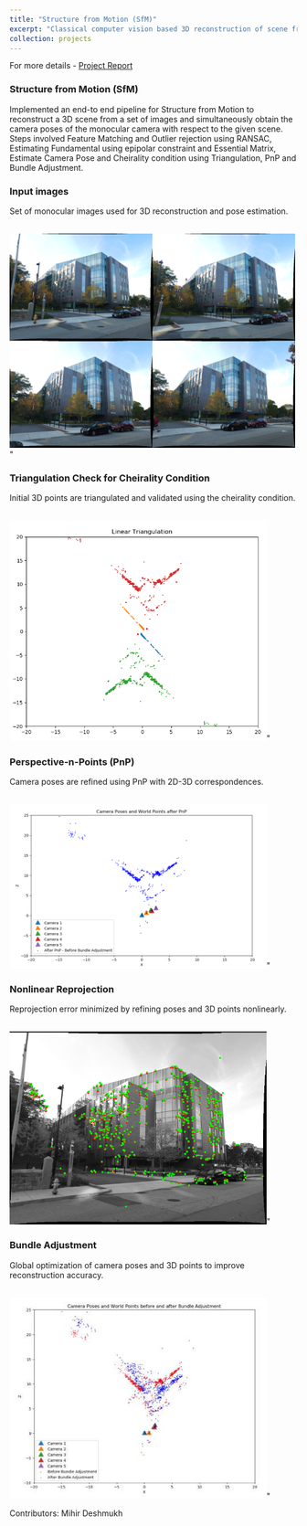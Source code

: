 ```yaml
---
title: "Structure from Motion (SfM)"
excerpt: "Classical computer vision based 3D reconstruction of scene from images. <br/><img src='/images/sfm/intro_merged.png' width='700'/>"
collection: projects
---
```


<!-- For more details - [Project Report](https://github.com/AshwinDisa/AshwinDisa.github.io/blob/master/files/sfm_report.pdf) -->

For more details - [Project Report](https://ashwindisa.github.io/files/sfm_report.pdf)

<!-- [Github](https://github.com/Mihir-Deshmukh/SfM_NeRF/tree/main) -->

### Structure from Motion (SfM)

Implemented an end-to end pipeline for Structure from Motion to reconstruct a 3D scene from a set of images and simultaneously
obtain the camera poses of the monocular camera with respect to the given scene. Steps involved Feature Matching and Outlier
rejection using RANSAC, Estimating Fundamental using epipolar constraint and Essential Matrix, Estimate Camera Pose and
Cheirality condition using Triangulation, PnP and Bundle Adjustment. 

### Input images

Set of monocular images used for 3D reconstruction and pose estimation.
    
<br/><img src='/images/sfm_merged_4.png' width='500'/>"

### Triangulation Check for Cheirality Condition

Initial 3D points are triangulated and validated using the cheirality condition.

<br/><img src='/images/sfm/triangulation.png' width='450'/>"

### Perspective-n-Points (PnP)

Camera poses are refined using PnP with 2D-3D correspondences.

<br/><img src='/images/sfm/AfterPnP.png' width='450'/>"

### Nonlinear Reprojection

Reprojection error minimized by refining poses and 3D points nonlinearly.

<br/><img src='/images/sfm/nonlinear_reproj_1.png' width='450'/>"

### Bundle Adjustment

Global optimization of camera poses and 3D points to improve reconstruction accuracy.

<br/><img src='/images/sfm.png' width='450'/>"

Contributors: Mihir Deshmukh
